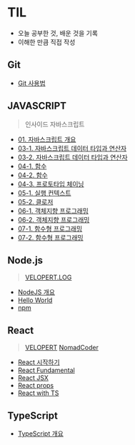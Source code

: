 # TIL

- 오늘 공부한 것, 배운 것을 기록
- 이해한 만큼 직접 작성

## Git

- [Git 사용법](./git/git.md)

## JAVASCRIPT

> 인사이드 자바스크립트

- [01. 자바스크립트 개요](./Javascript/01_Javascript_Summary.md)
- [03-1. 자바스크립트 데이터 타입과 연산자](./Javascript/03_Javascript_datatype&operators_1.md)
- [03-2. 자바스크립트 데이터 타입과 연산자](./Javascript/03_Javascript_datatype&operators_2.md)
- [04-1. 함수](./Javascript/04_Javascript_function_1.md)
- [04-2. 함수](./Javascript/04_Javascript_function_2.md)
- [04-3. 프로토타입 체이닝](./Javascript/04_Javascript_prototypeChaining.md)
- [05-1. 실행 컨텍스트](./Javascript/05_Javascript_executionContext.md)
- [05-2. 클로저](./Javascript/05_Javascript_closer.md)
- [06-1. 객체지향 프로그래밍](./Javascript/06_Javascript_oop_1.md)
- [06-2. 객체지향 프로그래밍](./Javascript/06_Javascript_oop_2.md)
- [07-1. 함수형 프로그래밍](./Javascript/07_Javascript_fp_1.md)
- [07-2. 함수형 프로그래밍](./Javascript/07_Javascript_fp_2.md)

## Node.js

> [VELOPERT.LOG](https://velopert.com/node-js-tutorials)

- [NodeJS 개요](./NodeJS/NodeJS_Summary.md)
- [Hello World](./NodeJS/NodeJS_HelloWorld.md)
- [npm](./NodeJS/NodeJS_npm.md)

## React

> [VELOPERT](https://react.vlpt.us/) [NomadCoder](https://nomadcoders.co/)

- [React 시작하기](./React/React_Summary.md)
- [React Fundamental](./React/React_fundamentals.md)
- [React JSX](./React/React_JSX.md)
- [React props](./React/React_props.md)
- [React with TS](./React/React_withTS.md)

## TypeScript

- [TypeScript 개요](./Typescript/ts_Summary.md)
